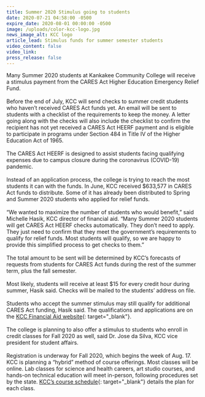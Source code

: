 ```yaml
---
title: Summer 2020 Stimulus going to students
date: 2020-07-21 04:58:00 -0500
expire_date: 2020-08-01 00:00:00 -0500
image: /uploads/color-kcc-logo.jpg
news_image_alt: KCC logo
article_lead: Stimulus funds for summer semester students
video_content: false
video_link:
press_release: false
---
```


Many Summer 2020 students at Kankakee Community College will receive a stimulus payment from the CARES Act Higher Education Emergency Relief Fund.<br><br>Before the end of July, KCC will send checks to summer credit students who haven’t received CARES Act funds yet. An email will be sent to students with a checklist of the requirements to keep the money. A letter going along with the checks will also include the checklist to confirm the recipient has not yet received a CARES Act HEERF payment and is eligible to participate in programs under Section 484 in Title IV of the Higher Education Act of 1965.<br><br>The CARES Act HEERF is designed to assist students facing qualifying expenses due to campus closure during the coronavirus (COVID-19) pandemic.<br><br>Instead of an application process, the college is trying to reach the most students it can with the funds. In June, KCC received $633,577 in CARES Act funds to distribute. Some of it has already been distributed to Spring and Summer 2020 students who applied for relief funds.<br><br>“We wanted to maximize the number of students who would benefit,” said Michelle Hasik, KCC director of financial aid. “Many Summer 2020 students will get CARES Act HEERF checks automatically. They don’t need to apply. They just need to confirm that they meet the government’s requirements to qualify for relief funds. Most students will qualify, so we are happy to provide this simplified process to get checks to them.”<br><br>The total amount to be sent will be determined by KCC’s forecasts of requests from students for CARES Act funds during the rest of the summer term, plus the fall semester.<br><br>Most likely, students will receive at least $15 for every credit hour during summer, Hasik said. Checks will be mailed to the students’ address on file.<br><br>Students who accept the summer stimulus may still qualify for additional CARES Act funding, Hasik said. The qualifications and applications are on the [KCC Financial Aid website](http://www.kcc.edu/future/paying/fedstateaid/Pages/default.aspx){: target="_blank"}.<br><br>The college is planning to also offer a stimulus to students who enroll in credit classes for Fall 2020 as well, said Dr. Jose da Silva, KCC vice president for student affairs.&nbsp;<br><br>Registration is underway for Fall 2020, which begins the week of Aug. 17. KCC is planning a “hybrid” method of course offerings. Most classes will be online. Lab classes for science and health careers, art studio courses, and hands-on technical education will meet in-person, following procedures set by the state. [KCC’s course schedule](http://www.kcc.edu/students/academics/Pages/schedule.aspx){: target="_blank"} details the plan for each class.<br>&nbsp;